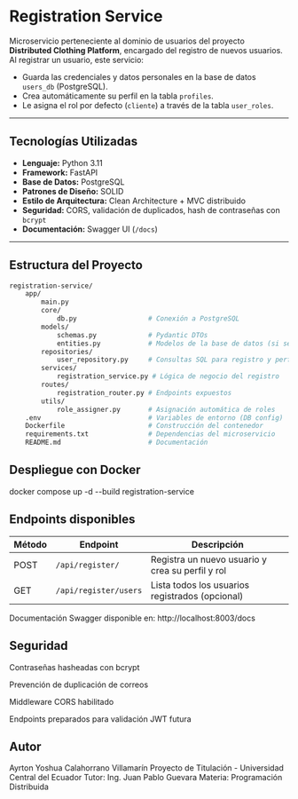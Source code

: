# Registration Service

Microservicio perteneciente al dominio de usuarios del proyecto **Distributed Clothing Platform**, encargado del registro de nuevos usuarios. Al registrar un usuario, este servicio:

- Guarda las credenciales y datos personales en la base de datos `users_db` (PostgreSQL).
- Crea automáticamente su perfil en la tabla `profiles`.
- Le asigna el rol por defecto (`cliente`) a través de la tabla `user_roles`.

---

## Tecnologías Utilizadas

- **Lenguaje:** Python 3.11
- **Framework:** FastAPI
- **Base de Datos:** PostgreSQL
- **Patrones de Diseño:** SOLID
- **Estilo de Arquitectura:** Clean Architecture + MVC distribuido
- **Seguridad:** CORS, validación de duplicados, hash de contraseñas con `bcrypt`
- **Documentación:** Swagger UI (`/docs`)

---

## Estructura del Proyecto

```bash
registration-service/
    app/
        main.py
        core/
            db.py                  # Conexión a PostgreSQL
        models/
            schemas.py             # Pydantic DTOs
            entities.py            # Modelos de la base de datos (si se usan)
        repositories/
            user_repository.py     # Consultas SQL para registro y perfil
        services/
            registration_service.py # Lógica de negocio del registro
        routes/
            registration_router.py # Endpoints expuestos
        utils/
            role_assigner.py       # Asignación automática de roles
    .env                           # Variables de entorno (DB config)
    Dockerfile                     # Construcción del contenedor
    requirements.txt               # Dependencias del microservicio
    README.md                      # Documentación
```

## Despliegue con Docker
docker compose up -d --build registration-service

## Endpoints disponibles
| Método | Endpoint              | Descripción                                      |
| ------ | --------------------- | ------------------------------------------------ |
| POST   | `/api/register/`      | Registra un nuevo usuario y crea su perfil y rol |
| GET    | `/api/register/users` | Lista todos los usuarios registrados (opcional)  |

Documentación Swagger disponible en: http://localhost:8003/docs

## Seguridad
Contraseñas hasheadas con bcrypt

Prevención de duplicación de correos

Middleware CORS habilitado

Endpoints preparados para validación JWT futura

## Autor
Ayrton Yoshua Calahorrano Villamarín
Proyecto de Titulación - Universidad Central del Ecuador
Tutor: Ing. Juan Pablo Guevara
Materia: Programación Distribuida